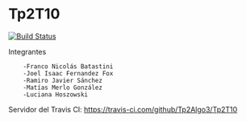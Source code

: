 # Tp2T10

[![Build Status](https://travis-ci.com/Tp2Algo3/Tp2T10.svg?branch=master)](https://travis-ci.com/Tp2Algo3/Tp2T10)

Integrantes

		-Franco Nicolás Batastini
		-Joel Isaac Fernandez Fox
		-Ramiro Javier Sánchez
		-Matías Merlo González
		-Luciana Hoszowski

Servidor del Travis CI: https://travis-ci.com/github/Tp2Algo3/Tp2T10
